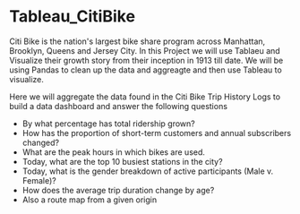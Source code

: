 # Tableau_CitiBike
Citi Bike is the nation's largest bike share program across Manhattan, Brooklyn, Queens and Jersey City.
In this Project we will use Tablaeu and Visualize their growth story from their inception in 1913 till date.
We will be using Pandas to clean up the data and aggreagte and then use Tableau to visualize.

Here we will aggregate the data found in the Citi Bike Trip History Logs to build a data dashboard and answer the following questions 
  * By what percentage has total ridership grown?
  * How has the proportion of short-term customers and annual subscribers changed?
  * What are the peak hours in which bikes are used.
  * Today, what are the top 10 busiest stations in the city?
  * Today, what is the gender breakdown of active participants (Male v. Female)?
  *  How does the average trip duration change by age?
  * Also a route map from a given origin 
